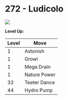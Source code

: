 # 272 - Ludicolo
![][272]

**Level Up:**

Level | Move
---   | ---
  1   | Astonish
  1   | Growl
  1   | Mega Drain
  1   | Nature Power
 32   | Teeter Dance
 44   | Hydro Pump



[272]: /img/pokemon/272.png
